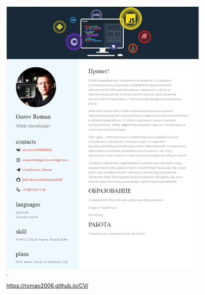 ![Image alt](https://github.com//Romao2006/CV/blob/main/image/Резюме.png).

https://romao2006.github.io/CV/
